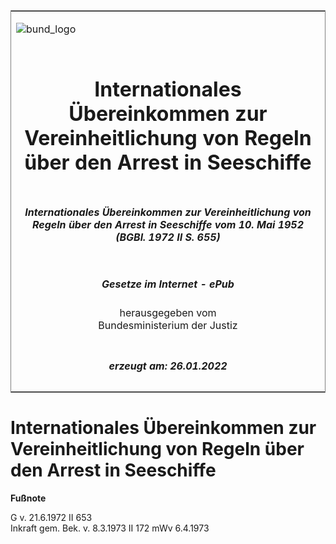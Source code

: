 <span id="DECKBLATT.html"></span>

<table border="0" frame="border" width="100%">

<tr valign="top">

<td align="left">

![bund\_logo](BfJ_2021_Web_de_de.gif)

</td>

<td align="right">

 

</td>

</tr>

<tr align="center" valign="middle">

<td colspan="2">

# Internationales Übereinkommen zur Vereinheitlichung von Regeln über den Arrest in Seeschiffe

</td>

</tr>

<tr align="center" valign="middle">

<td colspan="2">

##### Internationales Übereinkommen zur Vereinheitlichung von Regeln über den Arrest in Seeschiffe vom 10. Mai 1952 (BGBl. 1972 II S. 655)

</td>

</tr>

<tr align="center" valign="middle">

<td colspan="2">

  
  

##### Gesetze im Internet - ePub  
  
herausgegeben vom  
Bundesministerium der Justiz

</td>

</tr>

<tr align="center" valign="bottom">

<td colspan="2">

  
  

##### erzeugt am: 26.01.2022

</td>

</tr>

</table>

<span id="BJNR206550972.html"></span>

# Internationales Übereinkommen zur Vereinheitlichung von Regeln über den Arrest in Seeschiffe

<div>

  
**Fußnote**

<div class="jnhtml">

<div>

<div class="jurAbsatz">

G v. 21.6.1972 II 653  
Inkraft gem. Bek. v. 8.3.1973 II 172 mWv 6.4.1973

</div>

</div>

</div>

</div>
